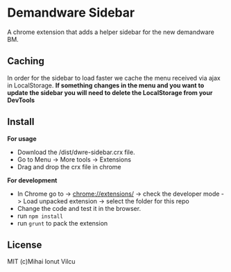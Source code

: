 # Demandware Sidebar

A chrome extension that adds a helper sidebar for the new demandware BM.

## Caching
In order for the sidebar to load faster we cache the menu received via ajax
in LocalStorage. **If something changes in the menu and you want to update the sidebar
you will need to delete the LocalStorage from your DevTools**

## Install
**For usage**

- Download the /dist/dwre-sidebar.crx file.
- Go to Menu -> More tools -> Extensions
- Drag and drop the crx file in chrome

**For development**

- In Chrome go to -> [chrome://extensions/](chrome://extensions/) -> check the developer
mode -> Load unpacked extension -> select the folder for this repo  
- Change the code and test it in the browser.
- run `npm install`
- run `grunt` to pack the extension

## License
MIT (c)Mihai Ionut Vilcu 

